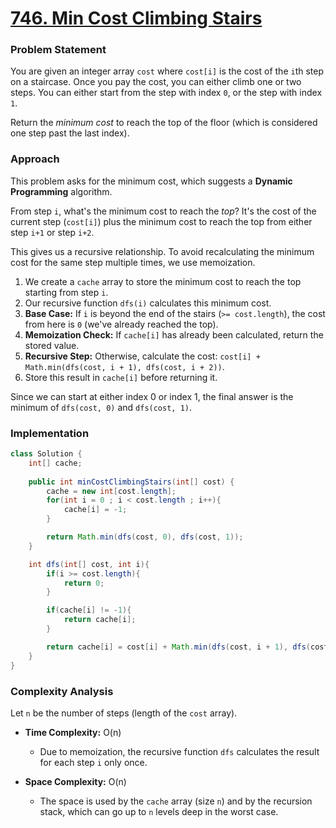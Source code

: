 # <a href="https://leetcode.com/problems/min-cost-climbing-stairs/" target="_blank">746. Min Cost Climbing Stairs</a>

### Problem Statement
You are given an integer array `cost` where `cost[i]` is the cost of the `i`th step on a staircase. Once you pay the cost, you can either climb one or two steps. You can either start from the step with index `0`, or the step with index `1`.

Return the *minimum cost* to reach the top of the floor (which is considered one step past the last index).

### Approach
This problem asks for the minimum cost, which suggests a **Dynamic Programming** algorithm.

From step `i`, what's the minimum cost to reach the *top*? It's the cost of the current step (`cost[i]`) plus the minimum cost to reach the top from either step `i+1` or step `i+2`.

This gives us a recursive relationship. To avoid recalculating the minimum cost for the same step multiple times, we use memoization.

1.  We create a `cache` array to store the minimum cost to reach the top starting from step `i`.
2.  Our recursive function `dfs(i)` calculates this minimum cost.
3.  **Base Case:** If `i` is beyond the end of the stairs (`>= cost.length`), the cost from here is `0` (we've already reached the top).
4.  **Memoization Check:** If `cache[i]` has already been calculated, return the stored value.
5.  **Recursive Step:** Otherwise, calculate the cost: `cost[i] + Math.min(dfs(cost, i + 1), dfs(cost, i + 2))`.
6.  Store this result in `cache[i]` before returning it.

Since we can start at either index 0 or index 1, the final answer is the minimum of `dfs(cost, 0)` and `dfs(cost, 1)`.

### Implementation
```java
class Solution {
    int[] cache;
    
    public int minCostClimbingStairs(int[] cost) {
        cache = new int[cost.length];
        for(int i = 0 ; i < cost.length ; i++){
            cache[i] = -1;
        }

        return Math.min(dfs(cost, 0), dfs(cost, 1));
    }

    int dfs(int[] cost, int i){
        if(i >= cost.length){
            return 0;
        }

        if(cache[i] != -1){
            return cache[i];
        }

        return cache[i] = cost[i] + Math.min(dfs(cost, i + 1), dfs(cost, i + 2));
    }
}
``` 

### Complexity Analysis
Let `n` be the number of steps (length of the `cost` array).

-   **Time Complexity:** O(n)
    -   Due to memoization, the recursive function `dfs` calculates the result for each step `i` only once.

-   **Space Complexity:** O(n)
    -   The space is used by the `cache` array (size `n`) and by the recursion stack, which can go up to `n` levels deep in the worst case.
